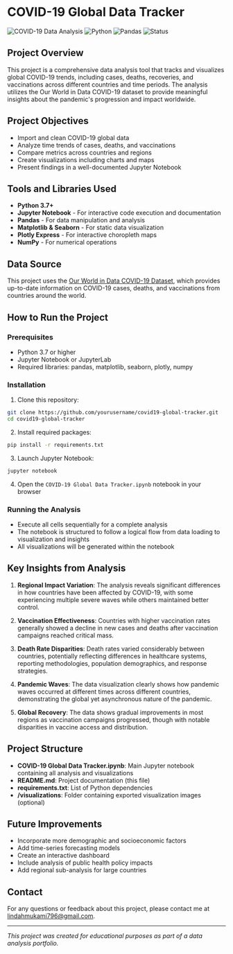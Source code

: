 # COVID-19 Global Data Tracker

![COVID-19 Data Analysis](https://img.shields.io/badge/Data_Analysis-COVID--19-blue)
![Python](https://img.shields.io/badge/Python-3.7%2B-brightgreen)
![Pandas](https://img.shields.io/badge/Pandas-1.3.0%2B-orange)
![Status](https://img.shields.io/badge/Status-Complete-success)

## Project Overview
This project is a comprehensive data analysis tool that tracks and visualizes global COVID-19 trends, including cases, deaths, recoveries, and vaccinations across different countries and time periods. The analysis utilizes the Our World in Data COVID-19 dataset to provide meaningful insights about the pandemic's progression and impact worldwide.

## Project Objectives
- Import and clean COVID-19 global data
- Analyze time trends of cases, deaths, and vaccinations
- Compare metrics across countries and regions
- Create visualizations including charts and maps
- Present findings in a well-documented Jupyter Notebook

## Tools and Libraries Used
- **Python 3.7+**
- **Jupyter Notebook** - For interactive code execution and documentation
- **Pandas** - For data manipulation and analysis
- **Matplotlib & Seaborn** - For static data visualization
- **Plotly Express** - For interactive choropleth maps
- **NumPy** - For numerical operations

## Data Source
This project uses the [Our World in Data COVID-19 Dataset](https://github.com/owid/covid-19-data/tree/master/public/data), which provides up-to-date information on COVID-19 cases, deaths, and vaccinations from countries around the world.

## How to Run the Project

### Prerequisites
- Python 3.7 or higher
- Jupyter Notebook or JupyterLab
- Required libraries: pandas, matplotlib, seaborn, plotly, numpy

### Installation
1. Clone this repository:
```bash
git clone https://github.com/yourusername/covid19-global-tracker.git
cd covid19-global-tracker
```

2. Install required packages:
```bash
pip install -r requirements.txt
```

3. Launch Jupyter Notebook:
```bash
jupyter notebook
```

4. Open the `COVID-19 Global Data Tracker.ipynb` notebook in your browser

### Running the Analysis
- Execute all cells sequentially for a complete analysis
- The notebook is structured to follow a logical flow from data loading to visualization and insights
- All visualizations will be generated within the notebook

## Key Insights from Analysis

1. **Regional Impact Variation**: The analysis reveals significant differences in how countries have been affected by COVID-19, with some experiencing multiple severe waves while others maintained better control.

2. **Vaccination Effectiveness**: Countries with higher vaccination rates generally showed a decline in new cases and deaths after vaccination campaigns reached critical mass.

3. **Death Rate Disparities**: Death rates varied considerably between countries, potentially reflecting differences in healthcare systems, reporting methodologies, population demographics, and response strategies.

4. **Pandemic Waves**: The data visualization clearly shows how pandemic waves occurred at different times across different countries, demonstrating the global yet asynchronous nature of the pandemic.

5. **Global Recovery**: The data shows gradual improvements in most regions as vaccination campaigns progressed, though with notable disparities in vaccine access and distribution.

## Project Structure
- **COVID-19 Global Data Tracker.ipynb**: Main Jupyter notebook containing all analysis and visualizations
- **README.md**: Project documentation (this file)
- **requirements.txt**: List of Python dependencies
- **/visualizations**: Folder containing exported visualization images (optional)

## Future Improvements
- Incorporate more demographic and socioeconomic factors
- Add time-series forecasting models
- Create an interactive dashboard
- Include analysis of public health policy impacts
- Add regional sub-analysis for large countries

## Contact
For any questions or feedback about this project, please contact me at [lindahmukami796@gmail.com](mailto:lindahmukami796@gmail.com).

---
*This project was created for educational purposes as part of a data analysis portfolio.*
